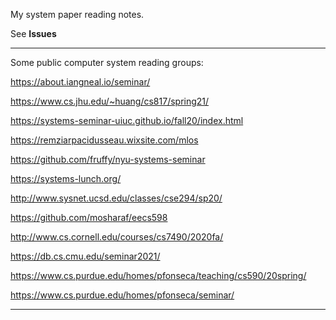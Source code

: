 My system paper reading notes.

See **Issues**

---------------------------------------------

Some public computer system reading groups:

https://about.iangneal.io/seminar/

https://www.cs.jhu.edu/~huang/cs817/spring21/

https://systems-seminar-uiuc.github.io/fall20/index.html

https://remziarpacidusseau.wixsite.com/mlos

https://github.com/fruffy/nyu-systems-seminar

https://systems-lunch.org/

http://www.sysnet.ucsd.edu/classes/cse294/sp20/

https://github.com/mosharaf/eecs598

http://www.cs.cornell.edu/courses/cs7490/2020fa/

https://db.cs.cmu.edu/seminar2021/

https://www.cs.purdue.edu/homes/pfonseca/teaching/cs590/20spring/

https://www.cs.purdue.edu/homes/pfonseca/seminar/

---------------------------------------------
